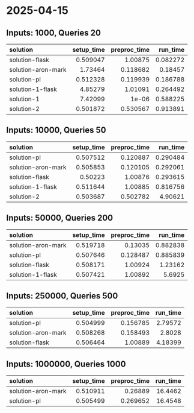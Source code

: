 # 2025-04-15

## Inputs: 1000, Queries 20

| solution           |   setup_time |   preproc_time |   run_time |
|:-------------------|-------------:|---------------:|-----------:|
| solution-flask     |     0.509047 |       1.00875  |   0.082272 |
| solution-aron-mark |     1.73464  |       0.118682 |   0.18457  |
| solution-pl        |     0.512328 |       0.119939 |   0.186788 |
| solution-1-flask   |     4.85279  |       1.01091  |   0.264492 |
| solution-1         |     7.42099  |       1e-06    |   0.588225 |
| solution-2         |     0.501872 |       0.530567 |   0.913891 |

## Inputs: 10000, Queries 50

| solution           |   setup_time |   preproc_time |   run_time |
|:-------------------|-------------:|---------------:|-----------:|
| solution-pl        |     0.507512 |       0.120887 |   0.290484 |
| solution-aron-mark |     0.505853 |       0.120105 |   0.292061 |
| solution-flask     |     0.50223  |       1.00876  |   0.293615 |
| solution-1-flask   |     0.511644 |       1.00885  |   0.816756 |
| solution-2         |     0.503687 |       0.502782 |   4.90621  |

## Inputs: 50000, Queries 200

| solution           |   setup_time |   preproc_time |   run_time |
|:-------------------|-------------:|---------------:|-----------:|
| solution-aron-mark |     0.519718 |       0.13035  |   0.882838 |
| solution-pl        |     0.507646 |       0.128487 |   0.885839 |
| solution-flask     |     0.508171 |       1.00924  |   1.23162  |
| solution-1-flask   |     0.507421 |       1.00892  |   5.6925   |

## Inputs: 250000, Queries 500

| solution           |   setup_time |   preproc_time |   run_time |
|:-------------------|-------------:|---------------:|-----------:|
| solution-pl        |     0.504999 |       0.156785 |    2.79572 |
| solution-aron-mark |     0.508268 |       0.158493 |    2.8028  |
| solution-flask     |     0.506464 |       1.00889  |    4.18399 |

## Inputs: 1000000, Queries 1000

| solution           |   setup_time |   preproc_time |   run_time |
|:-------------------|-------------:|---------------:|-----------:|
| solution-aron-mark |     0.510911 |       0.26889  |    16.4462 |
| solution-pl        |     0.505499 |       0.269652 |    16.4548 |